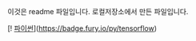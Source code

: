 이것은 readme 파일입니다.
로컬저장소에서 만든 파일입니다.

[! [파이썬](https://img.shields.io/pypi/pyversions/tensorflow.svg)](https://badge.fury.io/py/tensorflow)
